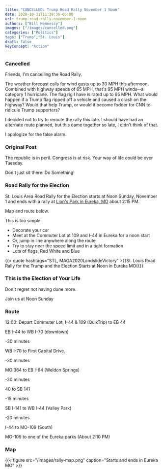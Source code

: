 ```yaml
---
title: "CANCELLED: Trump Road Rally November 1 Noon"
date: 2020-10-31T11:39:36-05:00
url: trump-road-rally-november-1-noon
authors: ["Bill Hennessy"]
images: ["/images/cancelled.png"]
categories: ["Politics"]
tags: ["Trump","St. Louis"]
draft: false
keyConcept: "Action"
---
```

### Cancelled

Friends, I'm cancelling the Road Rally. 

The weather forecast calls for wind gusts up to 30 MPH this afternoon. Combined with highway speeds of 65 MPH, that's 95 MPH winds--a category 1 hurricane. The flag rig I have is rated up to 65 MPH. What would happen if a Trump flag ripped off a vehicle and caused a crash on the highway? Would that help Trump, or would it become fodder for CNN to ridicule Trump supporters?

I decided not to try to reroute the rally this late. I should have had an alternate route planned, but this came together so late, I didn't think of that. 

I apologize for the false alarm. 

### Original Post


The republic is in peril. Congress is at risk. Your way of life could be over Tuesday. 

Don't just sit there: Do Something!

### Road Rally for the Election

St. Louis Area Road Rally for the Election starts at Noon Sunday, November 1 and ends with a rally at [Lion's Park in Eureka, MO](https://maps.apple.com/place?q=Lions%20Park&auid=13457332145794198431&address=354–364%20Bald%20Hill%20Rd,%20Eureka,%20MO%20%2063025,%20United%20States&ll=38.4987022,-90.6303527) about 2:15 PM. 

Map and route below. 

This is too simple:

- Decorate your car
- Meet at the Commuter Lot at 109 and I-44 in Eureka for a noon start 
- Or, jump in line anywhere along the route
- Try to stay near the speed limit and in a tight formation
- Lots of flags, Red White and Blue

{{< quote hashtags="STL, MAGA2020LandslideVictory" >}}St. Louis Road Rally for the Trump and the Election Starts at Noon in Eureka MO{{</quote>}}

### This is the Election of Your Life

Don't regret not having done more. 

Join us at Noon Sunday

### Route

12:00: Depart Commuter Lot, I-44 & 109 (QuikTrip) to EB 44  

EB I-44 to WB I-70 (downtown)

-30 minutes

WB I-70 to First Capital Drive.

-30 minutes

MO 364 to EB I-64 (Weldon Springs)

-30 minutes

40 to SB 141 

-15 minutes

SB I-141 to WB I-44 (Valley Park)

-20 minutes

I-44 to MO-109 (South)

MO-109 to one of the Eureka parks (About 2:10 PM)

### Map

{{< figure src="/images/rally-map.png" caption="Starts and ends in Eureka MO" >}}
